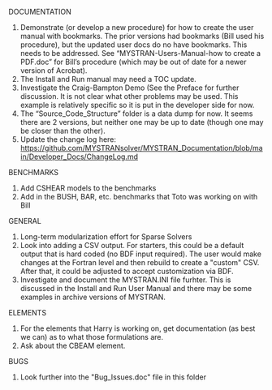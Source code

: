 DOCUMENTATION
1.	Demonstrate (or develop a new procedure) for how to create the user manual with bookmarks. The prior versions had bookmarks (Bill used his procedure), but the updated user docs do no have bookmarks. This needs to be addressed. See “MYSTRAN-Users-Manual-how to create a PDF.doc” for Bill’s procedure (which may be out of date for a newer version of Acrobat).
2.	The Install and Run manual may need a TOC update.
3.	Investigate the Craig-Bampton Demo (See the Preface for further discussion. It is not clear what other problems may be used. This example is relatively specific so it is put in the developer side for now.
4.	The “Source_Code_Structure” folder is a data dump for now. It seems there are 2 versions, but neither one may be up to date (though one may be closer than the other).
5.  Update the change log here: https://github.com/MYSTRANsolver/MYSTRAN_Documentation/blob/main/Developer_Docs/ChangeLog.md

BENCHMARKS
1.	Add CSHEAR models to the benchmarks
2.  Add in the BUSH, BAR, etc. benchmarks that Toto was working on with Bill

GENERAL 
1.  Long-term modularization effort for Sparse Solvers
2.  Look into adding a CSV output. For starters, this could be a default output that is hard coded (no BDF input required).
The user would make changes at the Fortran level and then rebuild to create a "custom" CSV. After that, it could be adjusted to accept customization via BDF.
3.  Investigate and document the MYSTRAN.INI file furhter. This is discussed in the Install and Run User Manual and there may be some examples in archive versions of MYSTRAN.

ELEMENTS
1.  For the elements that Harry is working on, get documentation (as best we can) as to what those formulations are.
2.  Ask about the CBEAM element.

BUGS
1.  Look further into the "Bug_Issues.doc" file in this folder

